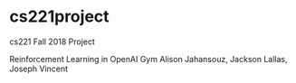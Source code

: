 # cs221project
cs221 Fall 2018 Project

Reinforcement Learning in OpenAI Gym
Alison Jahansouz, Jackson Lallas, Joseph Vincent
